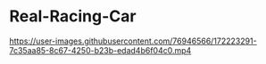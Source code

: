 # Real-Racing-Car


https://user-images.githubusercontent.com/76946566/172223291-7c35aa85-8c67-4250-b23b-edad4b6f04c0.mp4


